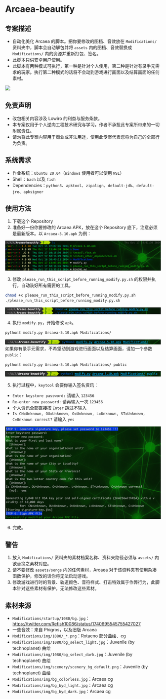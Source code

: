 # Arcaea-beautify

## 专案描述

- 自动化美化 Arcaea 的脚本。把你要修改的图档、音效放在 `Modifications/` 资料夹中，脚本会自动解包并将 `assets` 内的图档、音效替换成 `Modifications/` 内的资源并重新打包、签名。
- 此脚本只供安卓用户使用。
- 此脚本有两种模式可执行，第一种是针对个人使用，第二种是针对有录手元需求的玩家。执行第二种模式的话将不会动到游戏进行画面以及结算画面的任何素材。

<img src="https://github.com/Penguin-71630/Arcaea-beautify/blob/main/Demo/demo.png"/>


## 免责声明

- 改包相关内容涉及 Lowiro 的利益与服务条款。
- 本专案仅用于个人逆向工程技术研究与学习，作者不承担此专案所带来的一切附属责任。
- 请勿将此专案内容用于商业或非法用途，使用此专案代表您将为自己的全部行为负责。

## 系统需求

- 作业系统：`Ubuntu 20.04`（`Windows` 使用者可以使用 `WSL`）
- Shell：`bash` 以及 `fish`
- Dependencies：`python3`、`apktool`、`zipalign`、`default-jdk`、`default-jre`、`apksigner`

## 使用方法

1. 下载这个 Repository
2. 准备好一份你要修改的 Arcaea APK，放在这个 Repository 底下，注意必须是最新版本。以 `Arcaea-5.10.apk` 为例：

 ![image](https://github.com/Penguin-71630/Arcaea-beautify/blob/main/Demo/ls.png)

3. 修改 `please_run_this_script_before_running_modify.py.sh` 的权限并执行，自动装好所有需要的工具。
 ```bash
 chmod +x please_run_this_script_before_running_modify.py.sh
 ./please_run_this_script_before_running_modify.py.sh
 ```
 ![image](https://github.com/Penguin-71630/Arcaea-beautify/blob/main/Demo/please_run_this_script_before_running_modify.py.png)

4. 执行 `modify.py`，开始修改 `apk`。
 ```bash
 python3 modify.py Arcaea-5.10.apk Modifications/
 ```
 ![image](https://github.com/Penguin-71630/Arcaea-beautify/blob/main/Demo/run_modify.png)
 如果你有录手元需求，不希望动到游戏进行画面以及结算画面，请加一个参数 `public`：
 ```bash
 python3 modify.py Arcaea-5.10.apk Modifications/ public
 ```
 ![image](https://github.com/Penguin-71630/Arcaea-beautify/blob/main/Demo/run_modify_public.png)

5. 执行过程中，`keytool` 会要你输入签名资讯：

 - `Enter keystore password:` 请输入 `123456`
 - `Re-enter new password:` 请再输入一次 `123456`
 - 个人资讯全部直接按 `Enter` 跳过不输入
 - `Is CN=Unknown, OU=Unknown, O=Unknown, L=Unknown, ST=Unknown, C=Unknown correct?` 请输入 `yes`

 ![image](https://github.com/Penguin-71630/Arcaea-beautify/blob/main/Demo/apksigner.png)

6. 完成。


## 警告

1. 放入 `Modifications/` 资料夹的素材档案名称、资料夹路径必须与 `assets/` 内欲替换之素材对应。
2. 请不要修改 `assets/songs` 内的任何素材，Arcaea 对于该资料夹有使用杂凑函数保护，修改的话你将无法启动游戏。
3. 修改游戏进行时的背景、轨道颜色、音符样式、打击特效属于作弊行为，此脚本针对这些素材有保护，无法修改这些素材。

## 素材来源

- `Modifications/startup/1080/bg.jpg`：https://twitter.com/Refish10086/status/1740695545755427027
- 一些音效：来自 Phigros，以及旧版 Arcaea
- `Modifications/img/1080/_*.png`：Rotaeno 部分曲绘、cg
- `Modifications/img/1080/bg_select_light.jpg`：Juvenile (by technoplanet) 曲绘
- `Modifications/img/1080/bg_select_dark.jpg`：Juvenile (by technoplanet) 曲绘
- `Modifications/img/scenery/scenery_bg_default.png`：Juvenile (by technoplanet) 曲绘
- `Modifications/img/bg_colorless.jpg`：Arcaea cg
- `Modifications/img/bg_byd_light.jpg`：Arcaea cg
- `Modifications/img/bg_byd_dark.jpg`：Arcaea cg

